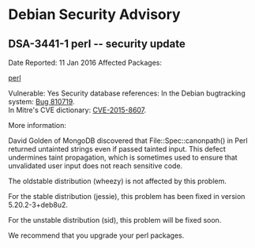 
Debian Security Advisory
========================


DSA-3441-1 perl -- security update
----------------------------------



Date Reported:
11 Jan 2016
Affected Packages:

[perl](https://packages.debian.org/src:perl)

Vulnerable:
Yes
Security database references:
In the Debian bugtracking system: [Bug 810719](https://bugs.debian.org/cgi-bin/bugreport.cgi?bug=810719).  
In Mitre's CVE dictionary: [CVE-2015-8607](https://security-tracker.debian.org/tracker/CVE-2015-8607).  

More information:

David Golden of MongoDB discovered that File::Spec::canonpath() in Perl
returned untainted strings even if passed tainted input. This defect
undermines taint propagation, which is sometimes used to ensure that
unvalidated user input does not reach sensitive code.


The oldstable distribution (wheezy) is not affected by this problem.


For the stable distribution (jessie), this problem has been fixed in
version 5.20.2-3+deb8u2.


For the unstable distribution (sid), this problem will be fixed soon.


We recommend that you upgrade your perl packages.





